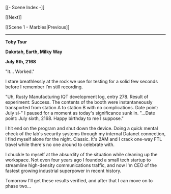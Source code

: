[[- Scene Index -]]

[[Next]]

[[Scene 1 - Marbles|Previous]]

---

**Toby Tsur**

**Dakotah, Earth, Milky Way**

**July 6th, 2168**

"It... Worked."

I stare breathlessly at the rock we use for testing for a solid few seconds before I remember I’m still recording.

"Uh, Rusty Manufacturing IQT development log, entry 278. Result of experiment: Success. The contents of the booth were instantaneously transported from station A to station B with no complications. Date point: July si-" I paused for a moment as today's significance sunk in. "...Date point: July sixth, 2168. Happy birthday to me I suppose."

I hit end on the program and shut down the device. Doing a quick mental check of the lab's security systems through my internal Datanet connection, I find myself alone for the night. Classic. It's 2AM and I crack one-way FTL travel while there's no one around to celebrate with.

I chuckle to myself at the absurdity of the situation while cleaning up the workspace. Not even four years ago I founded a small tech startup to streamline high-density communications traffic, and now I'm CEO of the fastest growing industrial superpower in recent history.

Tomorrow I'll get these results verified, and after that I can move on to phase two...